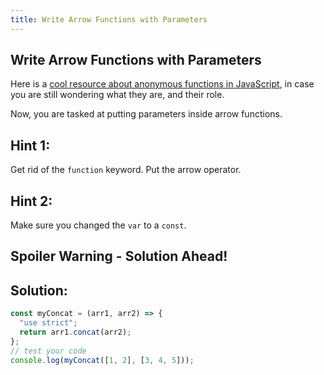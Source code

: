 ```yaml
---
title: Write Arrow Functions with Parameters
---
```

## Write Arrow Functions with Parameters

<!-- The article goes here, in GitHub-flavored Markdown. Feel free to add YouTube videos, images, and CodePen/JSBin embeds  -->
Here is a [cool resource about anonymous functions in JavaScript](http://helephant.com/2008/08/23/javascript-anonymous-functions/), in case you are still wondering what they are, and their role.

Now, you are tasked at putting parameters inside arrow functions. 

## Hint 1:

Get rid of the `function` keyword. Put the arrow operator.

## Hint 2:

Make sure you changed the `var` to a `const`.

## Spoiler Warning - Solution Ahead!

## Solution:

```javascript
const myConcat = (arr1, arr2) => {
  "use strict";
  return arr1.concat(arr2);
};
// test your code
console.log(myConcat([1, 2], [3, 4, 5]));
```
